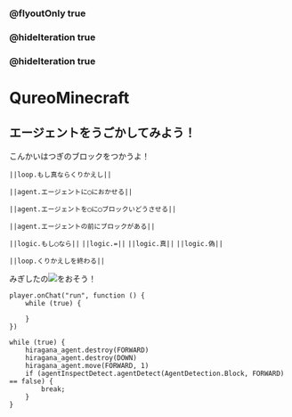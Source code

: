 ### @flyoutOnly true
### @hideIteration true
### @hideIteration true
# QureoMinecraft

## エージェントをうごかしてみよう！

こんかいはつぎのブロックをつかうよ！

``||loop.もし真ならくりかえし||``

``||agent.エージェントに◯におかせる||``

``||agent.エージェントを◯に◯ブロックいどうさせる||``

``||agent.エージェントの前にブロックがある||``

``||logic.もし◯なら||``
``||logic.=||``
``||logic.真||``
``||logic.偽||``

``||loop.くりかえしを終わる||``

みぎしたの![](https://raw.githubusercontent.com/camp-minecraft/TechkidsCampTutorial/master/images/playbutton.png)をおそう！

```template
player.onChat("run", function () {
    while (true) {

    }
})
```

```ghost
while (true) {
    hiragana_agent.destroy(FORWARD)
    hiragana_agent.destroy(DOWN)
    hiragana_agent.move(FORWARD, 1)
    if (agentInspectDetect.agentDetect(AgentDetection.Block, FORWARD) == false) {
        break;
    }
}


```
